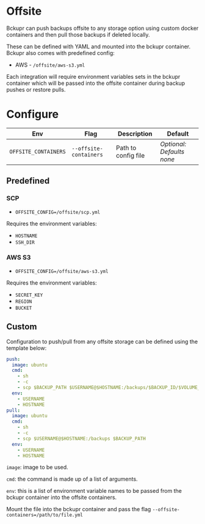 # Offsite

Bckupr can push backups offsite to any storage option using custom docker containers and then pull those backups if deleted locally.

These can be defined with YAML and mounted into the bckupr container. Bckupr also comes with predefined config:
<!-- * SCP -->
* AWS - `/offsite/aws-s3.yml`
<!-- * Azure -->
<!-- * GCP -->

Each integration will require environment variables sets in the bckupr container which will be passed into the offsite container during backup pushes or restore pulls.

# Configure

|Env|Flag|Description|Default|
|-|-|-|-|
|`OFFSITE_CONTAINERS`|`--offsite-containers`|Path to config file|_Optional: Defaults none_|

## Predefined

### SCP

* `OFFSITE_CONFIG=/offsite/scp.yml`

Requires the environment variables:

* `HOSTNAME`
* `SSH_DIR`

### AWS S3

* `OFFSITE_CONFIG=/offsite/aws-s3.yml`

Requires the environment variables:

* `SECRET_KEY`
* `REGION`
* `BUCKET`

<!-- ### Azure

* `OFFSITE_CONFIG=/offsite/azure-.yml`

Requires the environment variables:

* 

### GCP

* `OFFSITE_CONFIG=/offsite/gcp-.yml`

Requires the environment variables:

*  -->


## Custom

Configuration to push/pull from any offsite storage can be defined using the template below:

```yaml
push:
  image: ubuntu
  cmd:
    - sh
    - -c
    - scp $BACKUP_PATH $USERNAME@$HOSTNAME:/backups/$BACKUP_ID/$VOLUME_NAME$EXT
  env:
    - USERNAME
    - HOSTNAME
pull:
  image: ubuntu
  cmd:
    - sh
    - -c
    - scp $USERNAME@$HOSTNAME:/backups $BACKUP_PATH
  env:
    - USERNAME
    - HOSTNAME
```

`image`: image to be used.

`cmd`: the command is made up of a list of arguments.

`env`: this is a list of environment variable names to be passed from the bckupr container into the offsite containers.

Mount the file into the bckupr container and pass the flag `--offsite-containers=/path/to/file.yml`